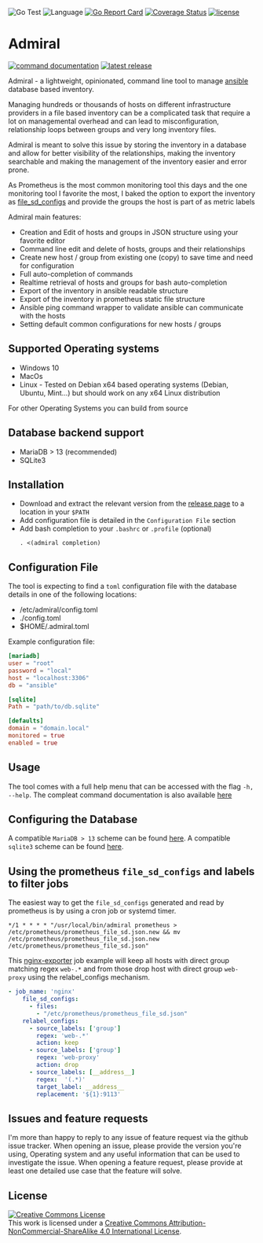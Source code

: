 ![Go Test](https://github.com/via-justa/admiral/workflows/Go/badge.svg)  ![Language](https://img.shields.io/badge/Language-go-green)   [![Go Report Card](https://goreportcard.com/badge/github.com/via-justa/admiral)](https://goreportcard.com/report/github.com/via-justa/admiral) [![Coverage Status](https://coveralls.io/repos/github/via-justa/admiral/badge.svg)](https://coveralls.io/github/via-justa/admiral)  [![license](https://img.shields.io/badge/license-CC-blue)](https://creativecommons.org/licenses/by-nc-sa/4.0/) 

# Admiral
[![command documentation](https://img.shields.io/badge/-command_documentation-blue)](/docs/admiral.md)   [![latest release](https://img.shields.io/badge/-latest_release-blue)](https://github.com/via-justa/admiral/releases/latest)

Admiral - a lightweight, opinionated, command line tool to manage [ansible](https://www.ansible.com/) database based inventory. 

Managing hundreds or thousands of hosts on different infrastructure providers in a file based inventory can be a complicated task that require a lot on managemental overhead and can lead to misconfiguration, relationship loops between groups and very long inventory files.

Admiral is meant to solve this issue by storing the inventory in a database and allow for better visibility of the relationships, making the inventory searchable and making the management of the inventory easier and error prone.

As Prometheus is the most common monitoring tool this days and the one monitoring tool I favorite the most, I baked the option to export the inventory as [file_sd_configs](https://prometheus.io/docs/prometheus/latest/configuration/configuration/#file_sd_config) and provide the groups the host is part of as metric labels

Admiral main features:
- Creation and Edit of hosts and groups in JSON structure using your favorite editor
- Command line edit and delete of hosts, groups and their relationships
- Create new host / group from existing one (copy) to save time and need for configuration
- Full auto-completion of commands
- Realtime retrieval of hosts and groups for bash auto-completion
- Export of the inventory in ansible readable structure
- Export of the inventory in prometheus static file structure
- Ansible ping command wrapper to validate ansible can communicate with the hosts
- Setting default common configurations for new hosts / groups

Supported Operating systems
---------------------------

-   Windows 10
-   MacOs
-   Linux - Tested on Debian x64 based operating systems (Debian,
    Ubuntu, Mint...) but should work on any x64 Linux distribution

For other Operating Systems you can build from source

Database backend support
------------
- MariaDB > 13 (recommended)
- SQLite3

Installation
------------

-   Download and extract the relevant version from the [release page](https://github.com/via-justa/admiral/releases) to a location in your `$PATH`
-   Add configuration file is detailed in the `Configuration File` section
-   Add bash completion to your `.bashrc` or `.profile` (optional) 
    ```shell
    . <(admiral completion)
    ```

Configuration File
-----------

The tool is expecting to find a `toml` configuration file with the database details in one of the following locations:
- /etc/admiral/config.toml
- ./config.toml
- $HOME/.admiral.toml

Example configuration file:
```toml
[mariadb]
user = "root"
password = "local"
host = "localhost:3306"
db = "ansible"

[sqlite]
Path = "path/to/db.sqlite"

[defaults]
domain = "domain.local"
monitored = true
enabled = true
```

Usage
-----------
The tool comes with a full help menu that can be accessed with the flag `-h, --help`. 
The compleat command documentation is also available [here](/docs/admiral.md)

Configuring the Database
-----------
A compatible `MariaDB > 13` scheme can be found [here](/fixtures/mariadb/01_scheme.sql).
A compatible `sqlite3` scheme can be found [here](/fixtures/dqlite/01_scheme.sql).

Using the prometheus `file_sd_configs` and labels to filter jobs
-----------
The easiest way to get the `file_sd_configs` generated and read by prometheus is by using a cron job or systemd timer.
```shell
*/1 * * * * "/usr/local/bin/admiral prometheus > /etc/prometheus/prometheus_file_sd.json.new && mv /etc/prometheus/prometheus_file_sd.json.new /etc/prometheus/prometheus_file_sd.json"
```
This [nginx-exporter](https://github.com/nginxinc/nginx-prometheus-exporter) job example will keep all hosts with direct group matching regex `web-.*` and from those drop host with direct group `web-proxy` using the relabel_configs mechanism.
```yaml
- job_name: 'nginx'
    file_sd_configs:
      - files:
        - "/etc/prometheus/prometheus_file_sd.json"
    relabel_configs:
      - source_labels: ['group']
        regex: 'web-.*'
        action: keep
      - source_labels: ['group']
        regex: 'web-proxy'
        action: drop
      - source_labels: [__address__]
        regex:  '(.*)'
        target_label: __address__
        replacement: '${1}:9113'
```

Issues and feature requests
-----------

I'm more than happy to reply to any issue of feature request via the github issue tracker.
When opening an issue, please provide the version you're using, Operating system and any useful information that can be used to investigate the issue.
When opening a feature request, please provide at least one detailed use case that the feature will solve.

License
-----------

<a rel="license" href="http://creativecommons.org/licenses/by-nc-sa/4.0/"><img alt="Creative Commons License" style="border-width:0" src="https://i.creativecommons.org/l/by-nc-sa/4.0/88x31.png" /></a><br />This work is licensed under a <a rel="license" href="http://creativecommons.org/licenses/by-nc-sa/4.0/">Creative Commons Attribution-NonCommercial-ShareAlike 4.0 International License</a>.
